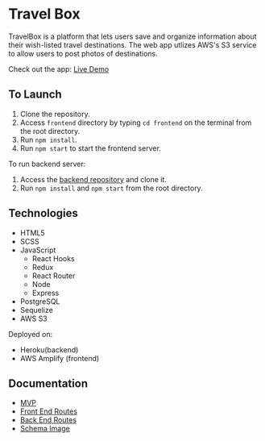 # Travel Box

TravelBox is a platform that lets users save and organize information about their wish-listed travel destinations.
The web app utlizes AWS's S3 service to allow users to post photos of destinations.

Check out the app: [Live Demo](https://main.d14yvfetmt0d5k.amplifyapp.com/)
## To Launch

1. Clone the repository.
2. Access `frontend` directory by typing `cd frontend` on the terminal from the root directory.
3. Run `npm install`.
4. Run `npm start` to start the frontend server.

To run backend server:
1. Access the [backend repository](https://github.com/smilelk4/TravelBox_backend/) and clone it.
2. Run `npm install` and `npm start` from the root directory.

## Technologies

* HTML5
* SCSS
* JavaScript
  * React Hooks
  * Redux
  * React Router
  * Node
  * Express
* PostgreSQL
* Sequelize
* AWS S3

Deployed on:
* Heroku(backend)
* AWS Amplify (frontend)
## Documentation
* [MVP](/documentation/MVP.md)
* [Front End Routes](/documentation/frontend_routes.md)
* [Back End Routes](/documentation/backend_routes.md)
* [Schema Image](/documentation/schema.png)​
